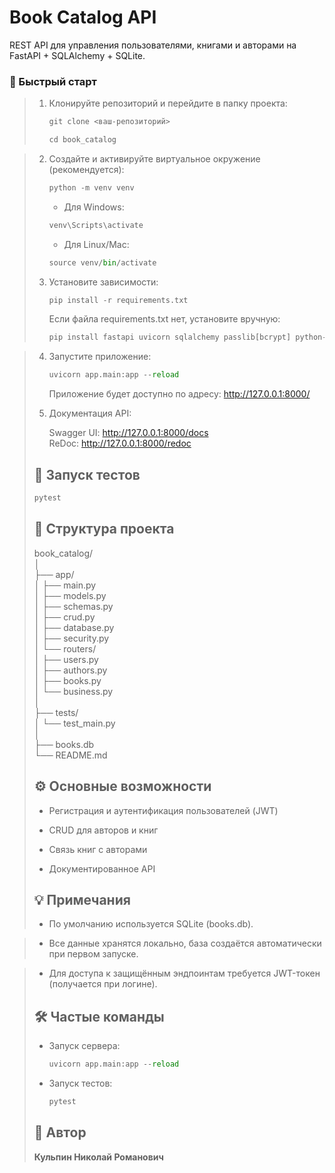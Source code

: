 # Book Catalog API

REST API для управления пользователями, книгами и авторами на FastAPI + SQLAlchemy + SQLite.

### 🚀 Быстрый старт
>
> 1. Клонируйте репозиторий и перейдите в папку проекта:
>    
>    ```python
>    git clone <ваш-репозиторий>
>    ```
>    ```python
>    cd book_catalog
>    ```

> 2. Создайте и активируйте виртуальное окружение (рекомендуется):
>    
>    ```python
>    python -m venv venv
>    ```
>    * Для Windows:
>    ```python
>    venv\Scripts\activate
>    ```
>    * Для Linux/Mac:
>    ```python
>    source venv/bin/activate
>    ```
>
> 3. Установите зависимости:
>    
>    ```python
>    pip install -r requirements.txt
>    ```
>    Если файла requirements.txt нет, установите вручную:
>    ```python
>    pip install fastapi uvicorn sqlalchemy passlib[bcrypt] python-jose pydantic
>    ```

>
> 4. Запустите приложение:
>    
>    ```python
>    uvicorn app.main:app --reload
>    ```
>    Приложение будет доступно по адресу: http://127.0.0.1:8000/
>
> 5. Документация API:
>    
>    Swagger UI: http://127.0.0.1:8000/docs  <br> ReDoc: http://127.0.0.1:8000/redoc
>  
>    
>
>## 🧪 Запуск тестов
>    ```python
>    pytest
>    ```
>## 📂 Структура проекта
>book_catalog/<br>
>│<br>
>├── app/<br>
>│   ├── main.py<br>
>│   ├── models.py<br>
>│   ├── schemas.py<br>
>│   ├── crud.py<br>
>│   ├── database.py<br>
>│   ├── security.py<br>
>│   └── routers/<br>
>│       ├── users.py<br>
>│       ├── authors.py<br>
>│       ├── books.py<br>
>│       └── business.py<br>
>│<br>
>├── tests/<br>
>│   └── test_main.py<br>
>│<br>
>├── books.db<br>
>└── README.md<br>
>## ⚙️ Основные возможности
>* Регистрация и аутентификация пользователей (JWT)
>
>* CRUD для авторов и книг
>
>* Связь книг с авторами
>
>* Документированное API
>
>## 💡 Примечания
>* По умолчанию используется SQLite (books.db).

>* Все данные хранятся локально, база создаётся автоматически при первом запуске.

>* Для доступа к защищённым эндпоинтам требуется JWT-токен (получается при логине).
>## 🛠️ Частые команды
>* Запуск сервера:
>    ```python
>    uvicorn app.main:app --reload
>    ```
>* Запуск тестов:
>    ```python
>    pytest
>    ```
>## 📝 Автор
> <b> Кульпин Николай Романович

